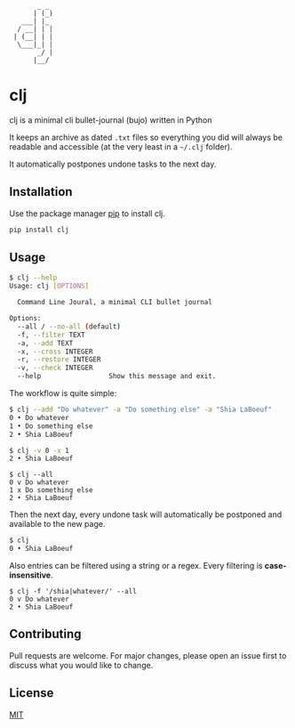 ```text
       _ _ 
      | (_)
   ___| |_ 
  / __| | |
 | (__| | |
  \___|_| |
       _/ |
      |__/ 
```

# clj

clj is a minimal cli bullet-journal (bujo) written in Python

It keeps an archive as dated `.txt` files so everything you did will always be readable and accessible (at the very least in a `~/.clj` folder).

It automatically postpones undone tasks to the next day.

## Installation

Use the package manager [pip](https://pip.pypa.io/en/stable/) to install clj.

```bash
pip install clj
```

## Usage
```bash
$ clj --help
Usage: clj [OPTIONS]

  Command Line Joural, a minimal CLI bullet journal

Options:
  --all / --no-all (default)
  -f, --filter TEXT
  -a, --add TEXT
  -x, --cross INTEGER
  -r, --restore INTEGER
  -v, --check INTEGER
  --help                 Show this message and exit.

```

The workflow is quite simple:
```bash
$ clj --add "Do whatever" -a "Do something else" -a "Shia LaBoeuf"
0 • Do whatever
1 • Do something else
2 • Shia LaBoeuf
```
```bash
$ clj -v 0 -x 1
2 • Shia LaBoeuf
```
```
$ clj --all
0 v Do whatever
1 x Do something else
2 • Shia LaBoeuf
```
Then the next day, every undone task will automatically be postponed and available to the new page. 
```bash
$ clj
0 • Shia LaBoeuf
```

Also entries can be filtered using a string or a regex. Every filtering is **case-insensitive**.

```
$ clj -f '/shia|whatever/' --all
0 v Do whatever
2 • Shia LaBoeuf
```

## Contributing
Pull requests are welcome. For major changes, please open an issue first to discuss what you would like to change.

## License
[MIT](https://choosealicense.com/licenses/mit/)
